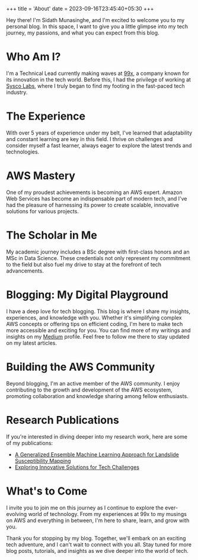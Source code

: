 +++
title = 'About'
date = 2023-09-16T23:45:40+05:30
+++

Hey there! I'm Sidath Munasinghe, and I'm excited to welcome you to my personal blog. In this space, I want to give you a little glimpse into my tech journey, my passions, and what you can expect from this blog.
# Who Am I?
I'm a Technical Lead currently making waves at [99x](https://99x.io/), a company known for its innovation in the tech world. Before this, I had the privilege of working at [Sysco Labs](https://syscolabs.lk/), where I truly began to find my footing in the fast-paced tech industry.

# The Experience
With over 5 years of experience under my belt, I've learned that adaptability and constant learning are key in this field. I thrive on challenges and consider myself a fast learner, always eager to explore the latest trends and technologies.

# AWS Mastery
One of my proudest achievements is becoming an AWS expert. Amazon Web Services has become an indispensable part of modern tech, and I've had the pleasure of harnessing its power to create scalable, innovative solutions for various projects.

# The Scholar in Me
My academic journey includes a BSc degree with first-class honors and an MSc in Data Science. These credentials not only represent my commitment to the field but also fuel my drive to stay at the forefront of tech advancements.

# Blogging: My Digital Playground
I have a deep love for tech blogging. This blog is where I share my insights, experiences, and knowledge with you. Whether it's simplifying complex AWS concepts or offering tips on efficient coding, I'm here to make tech more accessible and exciting for you. You can find more of my writings and insights on my [Medium](https://medium.com/@sidathasiri) profile. Feel free to follow me there to stay updated on my latest articles.

# Building the AWS Community
Beyond blogging, I'm an active member of the AWS community. I enjoy contributing to the growth and development of the AWS ecosystem, promoting collaboration and knowledge sharing among fellow enthusiasts.

# Research Publications
If you're interested in diving deeper into my research work, here are some of my publications:
- [A Generalized Ensemble Machine Learning Approach for Landslide Susceptibility Mapping](https://www.springerprofessional.de/en/a-generalized-ensemble-machine-learning-approach-for-landslide-s/17204718)
- [Exploring Innovative Solutions for Tech Challenges](https://ieeexplore.ieee.org/document/9906232)

# What's to Come
I invite you to join me on this journey as I continue to explore the ever-evolving world of technology. From my experiences at 99x to my musings on AWS and everything in between, I'm here to share, learn, and grow with you.

Thank you for stopping by my blog. Together, we'll embark on an exciting tech adventure, and I can't wait to connect with you all. Stay tuned for more blog posts, tutorials, and insights as we dive deeper into the world of tech.